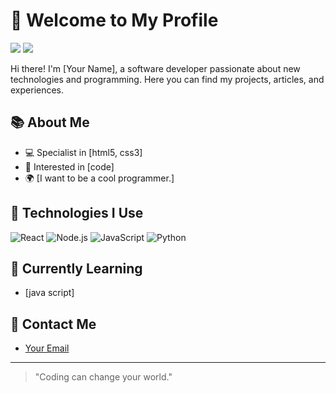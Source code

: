 # 🖤 Welcome to My Profile

![](https://img.shields.io/github/followers/username?style=social)
![](https://img.shields.io/github/stars/username?style=social)

Hi there! I'm [Your Name], a software developer passionate about new technologies and programming. Here you can find my projects, articles, and experiences.

## 📚 About Me
- 💻 Specialist in [html5, css3]
- 🚀 Interested in [code]
- 🌍 [I want to be a cool programmer.]

## 🔧 Technologies I Use

![React](https://img.shields.io/badge/-React-black?style=flat&logo=react&logoColor=61DAFB)
![Node.js](https://img.shields.io/badge/-Node.js-black?style=flat&logo=node.js&logoColor=339933)
![JavaScript](https://img.shields.io/badge/-JavaScript-black?style=flat&logo=javascript&logoColor=F7DF1E)
![Python](https://img.shields.io/badge/-Python-black?style=flat&logo=python&logoColor=306998)

## 🌱 Currently Learning

- [java script]

## 📍 Contact Me

- [Your Email](mailto:aydinnouriweb@example.com)

---

> "Coding can change your world."
